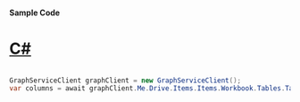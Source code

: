 #### Sample Code
# [C#](#tab/Csharp)

```C#

GraphServiceClient graphClient = new GraphServiceClient();
var columns = await graphClient.Me.Drive.Items.Items.Workbook.Tables.Tables.Columns.Columns.Request().GetAsync();

```